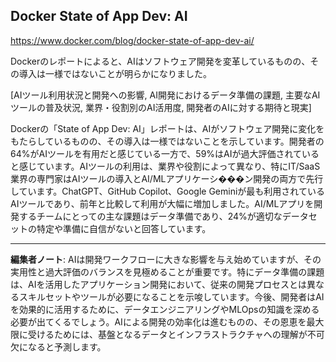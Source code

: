 ## Docker State of App Dev: AI

https://www.docker.com/blog/docker-state-of-app-dev-ai/

Dockerのレポートによると、AIはソフトウェア開発を変革しているものの、その導入は一様ではないことが明らかになりました。

[AIツール利用状況と開発への影響, AI開発におけるデータ準備の課題, 主要なAIツールの普及状況, 業界・役割別のAI活用度, 開発者のAIに対する期待と現実]

Dockerの「State of App Dev: AI」レポートは、AIがソフトウェア開発に変化をもたらしているものの、その導入は一様ではないことを示しています。開発者の64%がAIツールを有用だと感じている一方で、59%はAIが過大評価されていると感じています。AIツールの利用は、業界や役割によって異なり、特にIT/SaaS業界の専門家はAIツールの導入とAI/MLアプリケーシ���ン開発の両方で先行しています。ChatGPT、GitHub Copilot、Google Geminiが最も利用されているAIツールであり、前年と比較して利用が大幅に増加しました。AI/MLアプリを開発するチームにとっての主な課題はデータ準備であり、24%が適切なデータセットの特定や準備に自信がないと回答しています。

---

**編集者ノート**: AIは開発ワークフローに大きな影響を与え始めていますが、その実用性と過大評価のバランスを見極めることが重要です。特にデータ準備の課題は、AIを活用したアプリケーション開発において、従来の開発プロセスとは異なるスキルセットやツールが必要になることを示唆しています。今後、開発者はAIを効果的に活用するために、データエンジニアリングやMLOpsの知識を深める必要が出てくるでしょう。AIによる開発の効率化は進むものの、その恩恵を最大限に受けるためには、基盤となるデータとインフラストラクチャへの理解が不可欠になると予測します。
